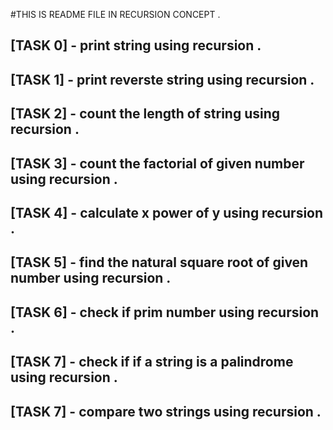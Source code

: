 #THIS IS README FILE IN RECURSION CONCEPT .



## [TASK 0] - print string using recursion .

## [TASK 1] - print reverste string using recursion .

## [TASK 2] - count the length of string using recursion .

## [TASK 3] - count the factorial of given number using recursion .

## [TASK 4] - calculate x power of y using recursion .

## [TASK 5] - find the natural square root of given number using recursion .

## [TASK 6] - check if prim number using recursion .

## [TASK 7] - check if if a string is a palindrome using recursion .

## [TASK 7] - compare two strings using recursion .